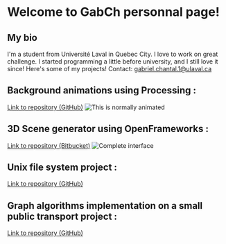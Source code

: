 # Welcome to GabCh personnal page! 
## My bio
I'm a student from Université Laval in Quebec City. I love to work on great challenge. I started programming a little before university, and I still love it since! Here's some of my projects! 
Contact: gabriel.chantal.1@ulaval.ca

## Background animations using Processing :
[Link to repository (GitHub)](https://github.com/GabCh/Nodes)
![This is normally animated](https://i.imgur.com/NXX8qKx.png)

## 3D Scene generator using OpenFrameworks :
[Link to repository (Bitbucket)](https://bitbucket.org/Jouramie/infographie-h2017)
![Complete interface](https://i.imgur.com/4xX2MTk.png)

## Unix file system project :
[Link to repository (GitHub)](https://github.com/GabCh/GLO-2001)

## Graph algorithms implementation on a small public transport project : 
[Link to repository (GitHub)](https://github.com/GabCh/GLO-2100)
